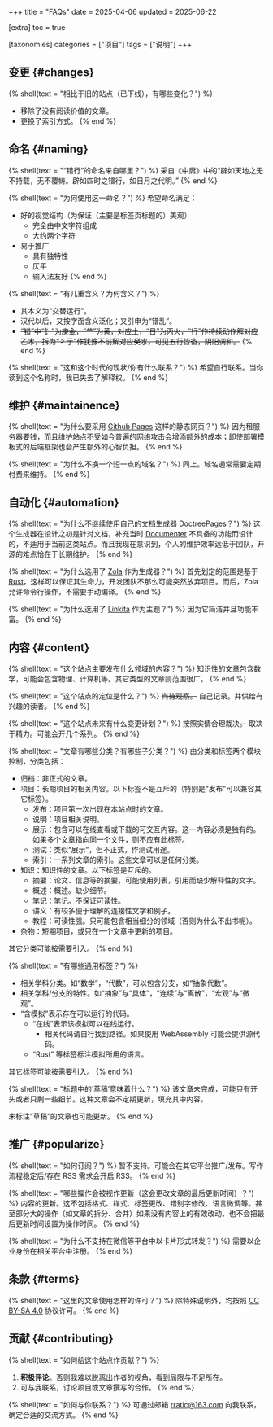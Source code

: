 +++
title = "FAQs"
date = 2025-04-06
updated = 2025-06-22

[extra]
toc = true

[taxonomies]
categories = ["项目"]
tags = ["说明"]
+++

## 变更 {#changes}
{% shell(text = "相比于旧的站点（已下线），有哪些变化？") %}
- 移除了没有阅读价值的文章。
- 更换了索引方式。
{% end %}

## 命名 {#naming}
{% shell(text = "“错行”的命名来自哪里？") %}
采自《中庸》中的“辟如天地之无不持载，无不覆帱。辟如四时之错行，如日月之代明。”
{% end %}

{% shell(text = "为何使用这一命名？") %}
希望命名满足：
- 好的视觉结构（为保证（主要是标签页标题的）美观）
	- 完全由中文字符组成
	- 大约两个字符
- 易于推广
	- 具有独特性
	- 仄平
	- 输入法友好
{% end %}

{% shell(text = "有几重含义？为何含义？") %}
- 其本义为“交替运行”。
- 汉代以后，又按字面含义泛化；又引申为“错乱”。
- ~~“错”中“钅”为庚金，“龷”为黄，对应土，“日”为丙火，“行”作持续动作解对应乙木，拆为“彳亍”作犹豫不前解对应癸水，可见五行皆备，阴阳调和。~~
{% end %}

{% shell(text = "这和这个时代的现状/你有什么联系？") %}
希望自行联系。当你读到这个名称时，我已失去了解释权。
{% end %}

## 维护 {#maintainence}
{% shell(text = "为什么要采用 [Github Pages](https://docs.github.com/en/pages) 这样的静态网页？") %}
因为租服务器要钱，而且维护站点不受如今普遍的网络攻击会增添额外的成本；即使部署模板式的后端框架也会产生额外的心智负担。
{% end %}

{% shell(text = "为什么不换一个短一点的域名？") %}
同上。域名通常需要定期付费来维持。
{% end %}

## 自动化 {#automation}
{% shell(text = "为什么不继续使用自己的文档生成器 [DoctreePages](https://github.com/JuliaRoadmap/DoctreePages.jl)？") %}
这个生成器在设计之初是针对文档，补充当时 [Documenter](https://github.com/JuliaDocs/Documenter.jl) 不具备的功能而设计的，不适用于当前这类站点。而且我现在意识到，个人的维护效率远低于团队，开源的难点恰在于长期维护。
{% end %}

{% shell(text = "为什么选用了 [Zola](https://www.getzola.org/) 作为生成器？") %}
首先划定的范围是基于 [Rust](https://github.com/rust-lang)，这样可以保证其生命力，开发团队不那么可能突然放弃项目。而后，Zola 允许命令行操作，不需要手动编译。
{% end %}

{% shell(text = "为什么选用了 [Linkita](https://www.getzola.org/themes/linkita/) 作为主题？") %}
因为它简洁并且功能丰富。
{% end %}

## 内容 {#content}
{% shell(text = "这个站点主要发布什么领域的内容？") %}
知识性的文章包含数学，可能会包含物理、计算机等。其它类型的文章则范围很广。
{% end %}

{% shell(text = "这个站点的定位是什么？") %}
~~尚待观察。~~
自己记录。并供给有兴趣的读者。
{% end %}

{% shell(text = "这个站点未来有什么变更计划？") %}
~~按照实情合理裁决。~~
取决于精力。可能会开几个系列。
{% end %}

{% shell(text = "文章有哪些分类？有哪些子分类？") %}
由分类和标签两个模块控制，分类包括：
* 归档：非正式的文章。
* 项目：长期项目的相关内容。以下标签不是互斥的（特别是“发布”可以兼容其它标签）。
	* 发布：项目第一次出现在本站点时的文章。
	* 说明：项目相关说明。
	* 展示：包含可以在线查看或下载的可交互内容。这一内容必须是独有的。如果多个文章指向同一个文件，则不应有此标签。
	* 测试：类似“展示”，但不正式，作测试用途。
	* 索引：一系列文章的索引。这些文章可以是任何分类。
* 知识：知识性的文章。以下标签是互斥的。
	* 摘要：论文、信息等的摘要，可能使用列表，引用而缺少解释性的文字。
	* 概述：概述。缺少细节。
	* 笔记：笔记。不保证可读性。
	* 讲义：有较多便于理解的连接性文字和例子。
	* 教程：可读性强。只可能包含相当细分的领域（否则为什么不出书呢）。
* 杂物：短期项目，或只在一个文章中更新的项目。

其它分类可能按需要引入。
{% end %}

{% shell(text = "有哪些通用标签？") %}
* 相关学科分类。如“数学”，“代数”，可以包含分支，如“抽象代数”。
* 相关学科/分支的特性。如“抽象”与“具体”，“连续”与“离散”，“宏观”与“微观”。
* “含模拟”表示存在可以运行的代码。
  - “在线”表示该模拟可以在线运行。
	- 相关代码请自行找到路径。如果使用 WebAssembly 可能会提供源代码。
  - “Rust” 等标签标注模拟所用的语言。

其它标签可能按需要引入。
{% end %}

{% shell(text = "标题中的‘草稿’意味着什么？") %}
该文章未完成，可能只有开头或者只剩一些细节。这种文章会不定期更新，填充其中内容。

未标注“草稿”的文章也可能更新。
{% end %}

## 推广 {#popularize}
{% shell(text = "如何订阅？") %}
暂不支持。可能会在其它平台推广/发布。写作流程稳定后/存在 RSS 需求会开启 RSS。
{% end %}

{% shell(text = "哪些操作会被视作更新（这会更改文章的最后更新时间）？") %}
内容的更新。这不包括格式、样式、标签更改、错别字修改、语言微调等。甚至部分大的操作（如文章的拆分、合并）如果没有内容上的有效改动，也不会把最后更新时间设置为操作时间。
{% end %}

{% shell(text = "为什么不支持在微信等平台中以卡片形式转发？") %}
需要以企业身份在相关平台中注册。
{% end %}

## 条款 {#terms}
{% shell(text = "这里的文章使用怎样的许可？") %}
除特殊说明外，均按照 [CC BY-SA 4.0](https://creativecommons.org/licenses/by-sa/4.0/legalcode) 协议许可。
{% end %}

## 贡献 {#contributing}
{% shell(text = "如何给这个站点作贡献？") %}
1. **积极评论**。否则我难以脱离出作者的视角，看到局限与不足所在。
2. 可与我联系，讨论项目或文章撰写的合作。
{% end %}

{% shell(text = "如何与你联系？") %}
可通过邮箱 <rratic@163.com> 向我联系，确定合适的交流方式。
{% end %}
